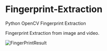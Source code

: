 # Fingerprint-Extraction
Python OpenCV Fingerprint Extraction

Fingerprint Extraction from image and video.

![FingerPrintResult](https://user-images.githubusercontent.com/64013627/115794288-6bb0a680-a3d6-11eb-9673-45ecbb8e49e6.png)

